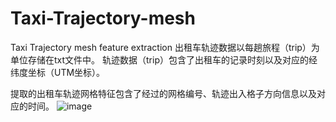 # Taxi-Trajectory-mesh
Taxi Trajectory mesh feature extraction
出租车轨迹数据以每趟旅程（trip）为单位存储在txt文件中。
轨迹数据（trip）包含了出租车的记录时刻以及对应的经纬度坐标（UTM坐标）。

提取的出租车轨迹网格特征包含了经过的网格编号、轨迹出入格子方向信息以及对应的时间。
![image](https://github.com/Dukering/Taxi-Trajectory-mesh/blob/master/part_show.PNG)

